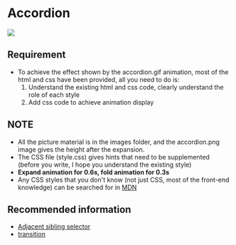 # Accordion
![](accordion.gif)
## Requirement

- To achieve the effect shown by the accordion.gif animation, most of the html and css have been provided, all you need to do is:
  1. Understand the existing html and css code, clearly understand the role of each style
  2. Add css code to achieve animation display

## NOTE

- All the picture material is in the images folder, and the accordion.png image gives the height after the expansion.
- The CSS file (style.css) gives hints that need to be supplemented (before you write, I hope you understand the existing style)
- **Expand animation for 0.6s, fold animation for 0.3s**
- Any CSS styles that you don't know (not just CSS, most of the front-end knowledge) can be searched for in [MDN](https://developer.mozilla.org/en-US/)

## Recommended information

- [Adjacent sibling selector](https://developer.mozilla.org/en-US/docs/Web/CSS/Adjacent_sibling_combinator)
- [transition](https://developer.mozilla.org/en-US/docs/Web/CSS/transition)

